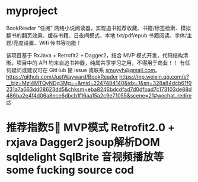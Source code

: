 # myproject
BookReader
"任阅" 网络小说阅读器，实现追书推荐收藏、书籍/标签检索、模拟翻书的翻页效果、缓存书籍、日夜间模式、本地 txt/pdf/epub 书籍阅读、字体/主题/亮度设置、Wifi 传书等功能！

该项目基于 RxJava + Retrofit2 + Dagger2，结合 MVP 模式开发，代码结构清晰。项目中的 API 均来自追书神器，纯属共享学习之用，不得用于商业！！ 有任何疑问或建议可在 GitHub 提 issue 或联系 smuyyh@gmail.com。
<url>
https://github.com/JustWayward/BookReader
</url>
<url>
https://mp.weixin.qq.com/s?__biz=MzI4MTQyNDg3Mg==&mid=2247484140&idx=1&sn=328a84dcb61f9231a7a663dd08623dd5&chksm=eba8246bdcdfad7d0dfbad7c173103de88d486ba2e4f4d06a8ece6dbcb1f16aa15a2c9e71055&scene=21#wechat_redirect
</url>
<h1>
推荐指数5🌟
MVP模式
Retrofit2.0 + rxjava
Dagger2
jsoup解析DOM
sqldelight SqlBrite
音视频播放等
some fucking source cod
<h1>